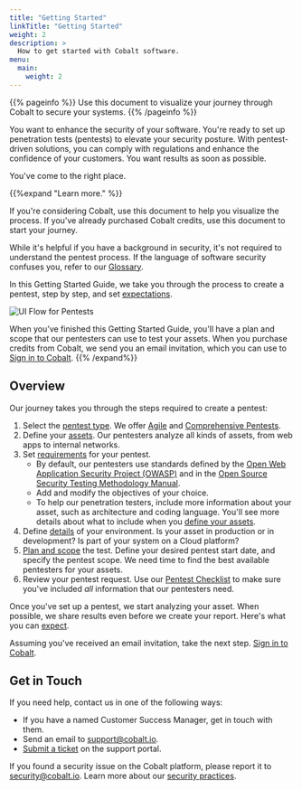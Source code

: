 ```yaml
---
title: "Getting Started"
linkTitle: "Getting Started"
weight: 2
description: >
  How to get started with Cobalt software.
menu:
  main:
    weight: 2
---
```


{{% pageinfo %}}
Use this document to visualize your journey through Cobalt to secure your systems.
{{% /pageinfo %}}

You want to enhance the security of your software. You're ready to set up
penetration tests (pentests) to elevate your security posture. With
pentest-driven solutions, you can comply with regulations and enhance
the confidence of your customers. You want results as soon as possible.

You've come to the right place.

{{%expand "Learn more." %}}

If you're considering Cobalt, use this document to help you visualize the process.
If you've already purchased Cobalt credits, use this document to start your journey.

While it's helpful if you have a background in security, it's not required
to understand the pentest process. If the language of software security confuses
you, refer to our [Glossary](./glossary).

In this Getting Started Guide, we take you through the process to create a pentest,
step by step, and set [expectations](./what-to-expect).

![UI Flow for Pentests](/gsg/PentestFlowOverview.png "UI Flow for Pentests")

When you've finished this Getting Started Guide, you'll have a plan and scope that
our pentesters can use to test your assets. When you purchase credits from Cobalt,
we send you an email invitation, which you can use to [Sign in to Cobalt](./sign-in).
{{% /expand%}}

## Overview

Our journey takes you through the steps required to create a pentest:

1. Select the [pentest type](/platform-deep-dive/pentests/pentest-types/). We offer [Agile](/getting-started/glossary/#agile-pentest) and [Comprehensive Pentests](/getting-started/glossary/#comprehensive-pentest).
1. Define your [assets](/getting-started/assets/). Our pentesters analyze all kinds of
   assets, from web apps to internal networks.
1. Set [requirements](./pentest-objectives) for your pentest.
   - By default, our pentesters use standards defined by the
     [Open Web Application Security
     Project (OWASP)](/getting-started/glossary/#open-web-application-security-project-owasp) and in
     the [Open Source Security Testing Methodology
     Manual](/getting-started/glossary/#open-source-security-testing-methodology-manual-osstmm).
   - Add and modify the objectives of your choice.
   - To help our penetration testers, include more information about your asset,
     such as architecture and coding language. You'll see more details about
     what to include when you [define your assets](/getting-started/assets/).
1. Define [details](/getting-started/details/) of your environment.
   Is your asset in production or in development? Is part of your system
   on a Cloud platform?
1. [Plan and scope](/getting-started/planning/) the test. Define your desired pentest start
   date, and specify the pentest scope. We need time to find the best available pentesters for your assets.
1. Review your pentest request. Use our [Pentest Checklist](/getting-started/checklist/) to make
   sure you've included _all_ information that our pentesters need.

Once you've set up a pentest, we start analyzing your asset. When
possible, we share results even before we create your report. Here's what
you can [expect](./what-to-expect).

Assuming you've received an email invitation, take the next step.
[Sign in to Cobalt](./sign-in).

## Get in Touch

If you need help, contact us in one of the following ways:

- If you have a named Customer Success Manager, get in touch with them.
- Send an email to support@cobalt.io.
- [Submit a ticket](https://cobaltio.zendesk.com/hc/en-us/requests/new) on the support portal.

If you found a security issue on the Cobalt platform, please report it to security@cobalt.io. Learn more about our [security practices](https://cobalt.io/security/practices).
